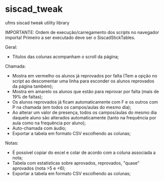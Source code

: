 # siscad_tweak
ufms siscad tweak utility library

IMPORTANTE: Ordem de execução/carregamento dos scripts no navegador importa! Primeiro a ser executado deve ser o SiscadStickTables.

Geral:
- Titulos das colunas acompanham o scroll da página;

Chamada:
- Mostra em vermelho os alunos já reprovados por falta (Tem a opção no script ao descomentar uma linha para esconder os alunos reprovados da página também);
- Mostra em amarelo os alunos que estão para reprovar por falta (mais de 19% de faltas);
- Os alunos reprovados já ficam automaticamente com F e os outros com P na chamada (em todos os campos/aulas do mesmo dia);
- Ao alterar um valor de presença, todos os campos/aulas do mesmo dia daquele aluno são alterados automaticamente (tanto na frequência por aula como na frequência por aluno);
- Auto-chamada com áudio;
- Exportar a tabela em formato CSV escolhendo as colunas;

Notas: 
- É possível copiar do excel e colar de acordo com a coluna associada a nota;
- Tabela com estatísticas sobre aprovados, reprovados, "quase" aprovados (nota >5 e <6);
- Exportar a tabela em formato CSV escolhendo as colunas;

